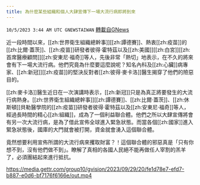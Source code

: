 ```yaml
---
title: 為什麼某些組織和個人大肆宣傳下一場大流行病即將到來
---
```

`10/5/2023 3:44 AM UTC GNEWSTAIWAN` [轉載自GNews](https://gnews.org/articles/1784685)


近一段時間以來，[[zh:世界衛生組織總幹事]][[zh:譚德賽]]、熱衷[[zh:疫苗]]的[[zh:比爾·蓋茨]]、[[zh:疫苗]]研發者彼得·霍特茲以及[[zh:美國]][[zh:白宮]][[zh:首席醫療顧問]][[zh:安東尼·福奇]]等人，先後非常「熱切」地表示，在不久的將來會有下一場大流行病。他們究竟為什麼要這麼說呢？知名內科及[[zh:心臟]]病專家、[[zh:新冠]][[zh:疫苗]]的堅決反對者[[zh:彼得·麥卡洛]]醫生揭穿了他們的險惡目的。
  

[[zh:麥卡洛]]醫生近日在一次演講時表示，[[zh:新冠]]只是為真正將要發生的大流行病熱身。[[zh:世界衛生組織總幹事]][[zh:譚德賽]]、[[zh:比爾·蓋茨]]、[[zh:休斯頓]]貝勒醫學院的[[zh:疫苗]]研發者彼得·霍特茲以及[[zh:安東尼·福奇]]等人，經過長時間的精心[[zh:組織]]，成為了一個利益聯合體。他們之所以大肆宣傳將會有另一次大流行病，是為了借此宣佈全球進入緊急狀態。而當各個[[zh:國家]]進入緊急狀態後，國庫的大門就會被打開，資金就會湧入這個聯合體。

  

竟然想要利用宣佈所謂的大流行病來攫取財富？！這個聯合體的邪惡真是「只有你想不到，沒有他們做不到」。瞭解了真相的各國人民絕不能再做任人宰割的羔羊了，必須團結起來進行抵抗。


https://media.gettr.com/group10/gvision/2023/09/29/20/fe1d78e7-efd7-b887-e0d6-bf7176f6166e/out.mp4



